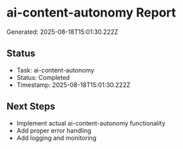 # ai-content-autonomy Report

Generated: 2025-08-18T15:01:30.222Z

## Status
- Task: ai-content-autonomy
- Status: Completed
- Timestamp: 2025-08-18T15:01:30.222Z

## Next Steps
- Implement actual ai-content-autonomy functionality
- Add proper error handling
- Add logging and monitoring
